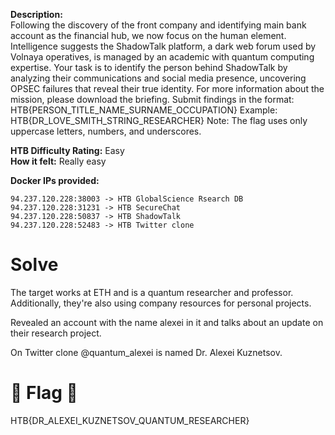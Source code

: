 **Description:**    
Following the discovery of the front company and identifying main bank account as the financial hub, we now focus on the human element. Intelligence suggests the ShadowTalk platform, a dark web forum used by Volnaya operatives, is managed by an academic with quantum computing expertise. Your task is to identify the person behind ShadowTalk by analyzing their communications and social media presence, uncovering OPSEC failures that reveal their true identity. For more information about the mission, please download the briefing. Submit findings in the format: HTB{PERSON_TITLE_NAME_SURNAME_OCCUPATION} Example: HTB{DR_LOVE_SMITH_STRING_RESEARCHER} Note: The flag uses only uppercase letters, numbers, and underscores.

**HTB Difficulty Rating:** Easy   
**How it felt:** Really easy   

**Docker IPs provided:**   
```
94.237.120.228:38003 -> HTB GlobalScience Rsearch DB
94.237.120.228:31231 -> HTB SecureChat
94.237.120.228:50837 -> HTB ShadowTalk
94.237.120.228:52483 -> HTB Twitter clone
```
# Solve
The target works at ETH and is a quantum researcher and professor. Additionally, they're also using company resources for personal projects.   

Revealed an account with the name alexei in it and talks about an update on their research project.

On Twitter clone @quantum_alexei is named Dr. Alexei Kuznetsov.

# 🏁 Flag 🏁   
HTB{DR_ALEXEI_KUZNETSOV_QUANTUM_RESEARCHER}
